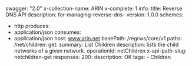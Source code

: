 swagger: "2.0"
x-collection-name: ARIN
x-complete: 1
info:
  title: Reverse DNS API
  description: for-managing-reverse-dns-
  version: 1.0.0
schemes:
- http
produces:
- application/json
consumes:
- application/json
host: www.arin.net
basePath: /regrws/core/v1
paths:
  /net/children:
    get:
      summary: List Children
      description: lists the child networks of a given network.
      operationId: netChildren
      x-api-path-slug: netchildren-get
      responses:
        200:
          description: OK
      tags:
      - Children